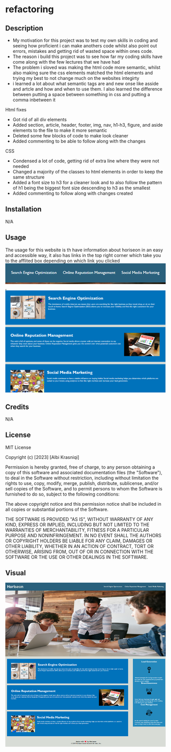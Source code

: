 # refactoring


## Description

- My motivation for this project was to test my own skills in coding and seeing how proficient i can make anothers code whilst also point out errors, mistakes and getting rid of wasted space within ones code.
- The reason i build this project was to see how far my coding skills have come along with the few lectures that we have had
- The problem i sloved was making the html code more semantic,  whilst also making sure the css elements matched the html elements and trying my best to not change much on the websites integirty
- i learned a lot about what semantic tags are and new onse like asside and artcle and how and when to use them.  I also learned the difference between putting a space between something in css and putting a comma inbetween it

Html fixes
- Got rid of all div elements
- Added section, article, header, footer, img, nav, h1-h3, figure, and aside elements to the file to make it more semantic
- Deleted some few blocks of code to make look cleaner
- Added commenting to be able to follow along with the changes

CSS
- Condensed a lot of code, getting rid of extra line where they were not needed
- Changed a majority of the classes to html elements in order to keep the same structure
- Added a font size to h3 for a cleaner look and to also follow the pattern of h1 being the biggest font size descending to h3 as the smallest
- Added commenting to follow along with changes created

## Installation

N/A

## Usage

The usage for this website is th have information about horiseon in an easy and accessible way, it also has links in the top right corner which take you to the afflited box depending on which link you clicked
![image of the links](assets/images/Links.png), ![image of where the links would send you](assets/images/Boxes.png)

## Credits

N/A

## License

MIT License

Copyright (c) [2023] [Albi Krasniqi]

Permission is hereby granted, free of charge, to any person obtaining a copy
of this software and associated documentation files (the "Software"), to deal
in the Software without restriction, including without limitation the rights
to use, copy, modify, merge, publish, distribute, sublicense, and/or sell
copies of the Software, and to permit persons to whom the Software is
furnished to do so, subject to the following conditions:

The above copyright notice and this permission notice shall be included in all
copies or substantial portions of the Software.

THE SOFTWARE IS PROVIDED "AS IS", WITHOUT WARRANTY OF ANY KIND, EXPRESS OR
IMPLIED, INCLUDING BUT NOT LIMITED TO THE WARRANTIES OF MERCHANTABILITY,
FITNESS FOR A PARTICULAR PURPOSE AND NONINFRINGEMENT. IN NO EVENT SHALL THE
AUTHORS OR COPYRIGHT HOLDERS BE LIABLE FOR ANY CLAIM, DAMAGES OR OTHER
LIABILITY, WHETHER IN AN ACTION OF CONTRACT, TORT OR OTHERWISE, ARISING FROM,
OUT OF OR IN CONNECTION WITH THE SOFTWARE OR THE USE OR OTHER DEALINGS IN THE
SOFTWARE.

## Visual

![Screen shot of the full webpage](assets/images/Screenshot.png)

